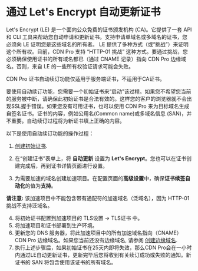 # 通过 Let's Encrypt 自动更新证书

Let's Encrypt (LE) 是一个面向公众免费的证书颁发机构 (CA)。它提供了一套 API 和 CLI 工具来帮助您自动申请和更新证书。支持申请单域名或多域名的证书，您必须向 LE 证明您是这些域名的所有者。 LE 提供了多种方式（或“挑战”）来证明这个所有权。目前，CDN Pro 支持 “HTTP-01 挑战” 这种方式。要通过挑战，您必须确保使用证书的所有域名都已（通过 CNAME 记录）指向 CDN Pro 边缘域名。否则，来自 LE 的一些所有权验证请求可能会失败。

CDN Pro 证书自动续订功能仅适用于服务端证书，不适用于CA证书。

要使用自动续订功能，您需要一个初始证书来“启动”该过程。如果您不希望您当前的服务被中断，请确保此初始证书是合法有效的。这样您的客户的浏览器就不会出现SSL握手错误。如果您没有可用证书，也可以使用 CDN Pro 来为目标域名生成自签名证书。证书的内容，例如公用名(Common name)或多域名信息 (SAN)，并不重要。自动续订过程将为新证书填上正确的内容。

以下是使用自动续订功能的操作过程：

1. [创建初始证书](</docs/portal/certificates/creating-certificates.md>).
2. 在“创建证书”表单上，将 **自动更新** 设置为 **Let's Encrypt**。您也可以在证书创建完成后，再到证书详情页面进行设置。

3. 为需要加速的域名创建加速项目。在配置页面的**高级设置**中，确保**证书续签自动化**的值为**支持**。

**请注意:** 该加速项目中不能包含带有通配符的加速域名（泛域名），因为 HTTP-01 挑战不支持泛域名。

4. 将初始证书配置到加速项目的 TLS设置 -> TLS证书 中。
5. 将加速项目和证书部署到生产环境。
6. 更新您的 DNS 服务器，将此加速项目中的所有加速域名指向（CNAME） CDN Pro 边缘域名。如果您当前还没有边缘域名, 请参阅 [创建边缘域名](</docs/portal/traffic-management/creating-edge-hostname.md>).
7. 执行上述步骤后，如果初始证书在25天内即将失效，那么CDN Pro会在一小时内通过LE自动更新证书，更新完毕后您将收到有关续订成功或失败的通知。新证书的 SAN 将包含使用该证书的所有域名。
